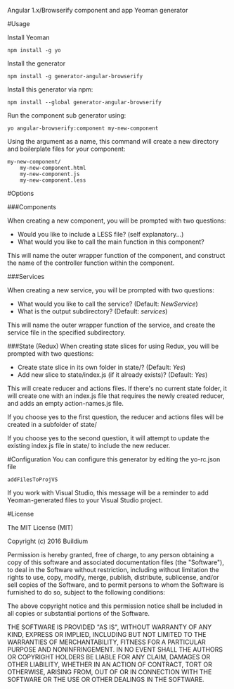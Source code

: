 Angular 1.x/Browserify component and app Yeoman generator

#Usage

Install Yeoman

```
npm install -g yo
```

Install the generator

```
npm install -g generator-angular-browserify
```

Install this generator via npm:

```
npm install --global generator-angular-browserify
```

Run the component sub generator using:

```
yo angular-browserify:component my-new-component
```

Using the argument as a name, this command will create a new directory and boilerplate files for your component:

```
my-new-component/
    my-new-component.html
    my-new-component.js
    my-new-component.less
```

#Options

###Components

When creating a new component, you will be prompted with two questions:

* Would you like to include a LESS file? (self explanatory...)
* What would you like to call the main function in this component?

This will name the outer wrapper function of the component, and construct the name of the controller function within the component.

###Services

When creating a new service, you will be prompted with two questions:

* What would you like to call the service? (Default: *NewService*)
* What is the output subdirectory? (Default: *services*)

This will name the outer wrapper function of the service, and create the service file in the specified subdirectory.

###State (Redux)
When creating state slices for using Redux, you will be prompted with two questions:

* Create state slice in its own folder in state/? (Default: *Yes*)
* Add new slice to state/index.js (if it already exists)? (Default: *Yes*)

This will create reducer and actions files. If there's no current state folder, it will create one with an index.js file
that requires the newly created reducer, and adds an empty action-names.js file.

If you choose yes to the first question, the reducer and actions files will be created in a subfolder of state/

If you choose yes to the second question, it will attempt to update the existing index.js file in state/ to include
the new reducer.

#Configuration
You can configure this generator by editing the yo-rc.json file

```
addFilesToProjVS
```

If you work with Visual Studio, this message will be a reminder to add Yeoman-generated files to your Visual Studio project.


#License

The MIT License (MIT)

Copyright (c) 2016 Buildium

Permission is hereby granted, free of charge, to any person obtaining a copy of this software and associated documentation files (the "Software"), to deal in the Software without restriction, including without limitation the rights to use, copy, modify, merge, publish, distribute, sublicense, and/or sell copies of the Software, and to permit persons to whom the Software is furnished to do so, subject to the following conditions:

The above copyright notice and this permission notice shall be included in all copies or substantial portions of the Software.

THE SOFTWARE IS PROVIDED "AS IS", WITHOUT WARRANTY OF ANY KIND, EXPRESS OR IMPLIED, INCLUDING BUT NOT LIMITED TO THE WARRANTIES OF MERCHANTABILITY, FITNESS FOR A PARTICULAR PURPOSE AND NONINFRINGEMENT. IN NO EVENT SHALL THE AUTHORS OR COPYRIGHT HOLDERS BE LIABLE FOR ANY CLAIM, DAMAGES OR OTHER LIABILITY, WHETHER IN AN ACTION OF CONTRACT, TORT OR OTHERWISE, ARISING FROM, OUT OF OR IN CONNECTION WITH THE SOFTWARE OR THE USE OR OTHER DEALINGS IN THE SOFTWARE.
